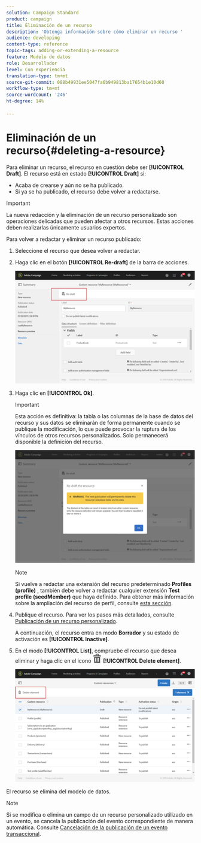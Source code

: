 ```yaml
---
solution: Campaign Standard
product: campaign
title: Eliminación de un recurso
description: 'Obtenga información sobre cómo eliminar un recurso '
audience: developing
content-type: reference
topic-tags: adding-or-extending-a-resource
feature: Modelo de datos
role: Desarrollador
level: Con experiencia
translation-type: tm+mt
source-git-commit: 088b49931ee5047fa6b949813ba17654b1e10d60
workflow-type: tm+mt
source-wordcount: '246'
ht-degree: 14%

---
```



# Eliminación de un recurso{#deleting-a-resource}

Para eliminar un recurso, el recurso en cuestión debe ser **[!UICONTROL Draft]**. El recurso está en estado **[!UICONTROL Draft]** si:

* Acaba de crearse y aún no se ha publicado.
* Si ya se ha publicado, el recurso debe volver a redactarse.

>[!IMPORTANT]
>
>La nueva redacción y la eliminación de un recurso personalizado son operaciones delicadas que pueden afectar a otros recursos. Estas acciones deben realizarlas únicamente usuarios expertos.

Para volver a redactar y eliminar un recurso publicado:

1. Seleccione el recurso que desea volver a redactar.
1. Haga clic en el botón **[!UICONTROL Re-draft]** de la barra de acciones.

   ![](assets/schema_extension_uc26.png)

1. Haga clic en **[!UICONTROL Ok]**.

   >[!IMPORTANT]
   >
   >Esta acción es definitiva: la tabla o las columnas de la base de datos del recurso y sus datos se eliminarán de forma permanente cuando se publique la modificación, lo que puede provocar la ruptura de los vínculos de otros recursos personalizados. Solo permanecerá disponible la definición del recurso.

   ![](assets/schema_extension_uc27.png)

   >[!NOTE]
   >
   >Si vuelve a redactar una extensión del recurso predeterminado **Profiles (profile)** , también debe volver a redactar cualquier extensión **Test profile (seedMember)** que haya definido. Para obtener más información sobre la ampliación del recurso de perfil, consulte [esta sección](../../developing/using/extending-the-profile-resource-with-a-new-field.md).

1. Publique el recurso. Para ver los pasos más detallados, consulte [Publicación de un recurso personalizado](../../developing/using/updating-the-database-structure.md#publishing-a-custom-resource).

   A continuación, el recurso entra en modo **Borrador** y su estado de activación es **[!UICONTROL Inactive]**.

1. En el modo **[!UICONTROL List]**, compruebe el recurso que desea eliminar y haga clic en el icono ![](assets/delete_darkgrey-24px.png) **[!UICONTROL Delete element]**.

   ![](assets/schema_extension_uc28.png)

El recurso se elimina del modelo de datos.

>[!NOTE]
>
>Si se modifica o elimina un campo de un recurso personalizado utilizado en un evento, se cancela la publicación del evento correspondiente de manera automática. Consulte [Cancelación de la publicación de un evento transaccional](../../channels/using/publishing-transactional-event.md#unpublishing-an-event).
